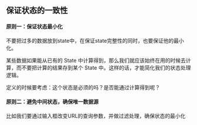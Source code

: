 ## 保证状态的一致性
#### 原则一：保证状态最小化  
不要把过多的数据放到state中，在保证state完整性的同时，也要保证他的最小化。  

某些数据如果能从已有的 State 中计算得到，那么我们就应该始终在用的时候去计算，而不要把计算的结果存到某个 State 中。这样的话，才能简化我们的状态处理逻辑。

定义的时候要考虑：这个状态是必须的吗？是否能通过计算得到呢？

#### 原则二：避免中间状态，确保唯一数据源
比如我们要通过输入框改变URL的查询参数，并做过滤处理，确保状态的最小化